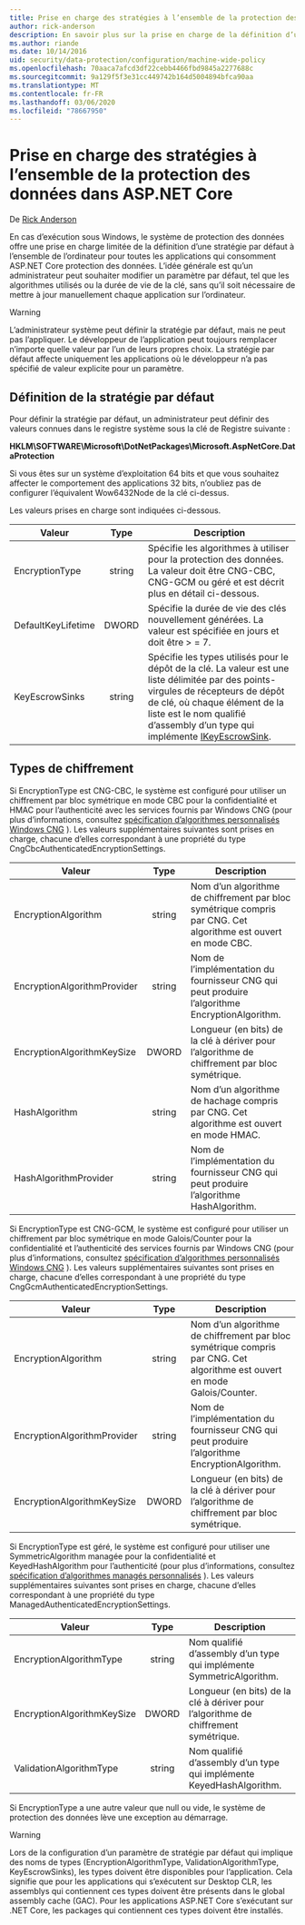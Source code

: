 ```yaml
---
title: Prise en charge des stratégies à l’ensemble de la protection des données dans ASP.NET Core
author: rick-anderson
description: En savoir plus sur la prise en charge de la définition d’une stratégie par défaut au niveau de l’ordinateur pour toutes les applications qui consomment ASP.NET Core protection des données.
ms.author: riande
ms.date: 10/14/2016
uid: security/data-protection/configuration/machine-wide-policy
ms.openlocfilehash: 70aaca7afcd3df22cebb4466fbd9845a2277688c
ms.sourcegitcommit: 9a129f5f3e31cc449742b164d5004894bfca90aa
ms.translationtype: MT
ms.contentlocale: fr-FR
ms.lasthandoff: 03/06/2020
ms.locfileid: "78667950"
---
```

# <a name="data-protection-machine-wide-policy-support-in-aspnet-core"></a>Prise en charge des stratégies à l’ensemble de la protection des données dans ASP.NET Core

De [Rick Anderson](https://twitter.com/RickAndMSFT)

En cas d’exécution sous Windows, le système de protection des données offre une prise en charge limitée de la définition d’une stratégie par défaut à l’ensemble de l’ordinateur pour toutes les applications qui consomment ASP.NET Core protection des données. L’idée générale est qu’un administrateur peut souhaiter modifier un paramètre par défaut, tel que les algorithmes utilisés ou la durée de vie de la clé, sans qu’il soit nécessaire de mettre à jour manuellement chaque application sur l’ordinateur.

> [!WARNING]
> L’administrateur système peut définir la stratégie par défaut, mais ne peut pas l’appliquer. Le développeur de l’application peut toujours remplacer n’importe quelle valeur par l’un de leurs propres choix. La stratégie par défaut affecte uniquement les applications où le développeur n’a pas spécifié de valeur explicite pour un paramètre.

## <a name="setting-default-policy"></a>Définition de la stratégie par défaut

Pour définir la stratégie par défaut, un administrateur peut définir des valeurs connues dans le registre système sous la clé de Registre suivante :

**HKLM\SOFTWARE\Microsoft\DotNetPackages\Microsoft.AspNetCore.DataProtection**

Si vous êtes sur un système d’exploitation 64 bits et que vous souhaitez affecter le comportement des applications 32 bits, n’oubliez pas de configurer l’équivalent Wow6432Node de la clé ci-dessus.

Les valeurs prises en charge sont indiquées ci-dessous.

| Valeur              | Type   | Description |
| ------------------ | :----: | ----------- |
| EncryptionType     | string | Spécifie les algorithmes à utiliser pour la protection des données. La valeur doit être CNG-CBC, CNG-GCM ou géré et est décrit plus en détail ci-dessous. |
| DefaultKeyLifetime | DWORD  | Spécifie la durée de vie des clés nouvellement générées. La valeur est spécifiée en jours et doit être > = 7. |
| KeyEscrowSinks     | string | Spécifie les types utilisés pour le dépôt de la clé. La valeur est une liste délimitée par des points-virgules de récepteurs de dépôt de clé, où chaque élément de la liste est le nom qualifié d’assembly d’un type qui implémente [IKeyEscrowSink](/dotnet/api/microsoft.aspnetcore.dataprotection.keymanagement.ikeyescrowsink). |

## <a name="encryption-types"></a>Types de chiffrement

Si EncryptionType est CNG-CBC, le système est configuré pour utiliser un chiffrement par bloc symétrique en mode CBC pour la confidentialité et HMAC pour l’authenticité avec les services fournis par Windows CNG (pour plus d’informations, consultez [spécification d’algorithmes personnalisés Windows CNG](xref:security/data-protection/configuration/overview#specifying-custom-windows-cng-algorithms) ). Les valeurs supplémentaires suivantes sont prises en charge, chacune d’elles correspondant à une propriété du type CngCbcAuthenticatedEncryptionSettings.

| Valeur                       | Type   | Description |
| --------------------------- | :----: | ----------- |
| EncryptionAlgorithm         | string | Nom d’un algorithme de chiffrement par bloc symétrique compris par CNG. Cet algorithme est ouvert en mode CBC. |
| EncryptionAlgorithmProvider | string | Nom de l’implémentation du fournisseur CNG qui peut produire l’algorithme EncryptionAlgorithm. |
| EncryptionAlgorithmKeySize  | DWORD  | Longueur (en bits) de la clé à dériver pour l’algorithme de chiffrement par bloc symétrique. |
| HashAlgorithm               | string | Nom d’un algorithme de hachage compris par CNG. Cet algorithme est ouvert en mode HMAC. |
| HashAlgorithmProvider       | string | Nom de l’implémentation du fournisseur CNG qui peut produire l’algorithme HashAlgorithm. |

Si EncryptionType est CNG-GCM, le système est configuré pour utiliser un chiffrement par bloc symétrique en mode Galois/Counter pour la confidentialité et l’authenticité des services fournis par Windows CNG (pour plus d’informations, consultez [spécification d’algorithmes personnalisés Windows CNG](xref:security/data-protection/configuration/overview#specifying-custom-windows-cng-algorithms) ). Les valeurs supplémentaires suivantes sont prises en charge, chacune d’elles correspondant à une propriété du type CngGcmAuthenticatedEncryptionSettings.

| Valeur                       | Type   | Description |
| --------------------------- | :----: | ----------- |
| EncryptionAlgorithm         | string | Nom d’un algorithme de chiffrement par bloc symétrique compris par CNG. Cet algorithme est ouvert en mode Galois/Counter. |
| EncryptionAlgorithmProvider | string | Nom de l’implémentation du fournisseur CNG qui peut produire l’algorithme EncryptionAlgorithm. |
| EncryptionAlgorithmKeySize  | DWORD  | Longueur (en bits) de la clé à dériver pour l’algorithme de chiffrement par bloc symétrique. |

Si EncryptionType est géré, le système est configuré pour utiliser une SymmetricAlgorithm managée pour la confidentialité et KeyedHashAlgorithm pour l’authenticité (pour plus d’informations, consultez [spécification d’algorithmes managés personnalisés](xref:security/data-protection/configuration/overview#specifying-custom-managed-algorithms) ). Les valeurs supplémentaires suivantes sont prises en charge, chacune d’elles correspondant à une propriété du type ManagedAuthenticatedEncryptionSettings.

| Valeur                      | Type   | Description |
| -------------------------- | :----: | ----------- |
| EncryptionAlgorithmType    | string | Nom qualifié d’assembly d’un type qui implémente SymmetricAlgorithm. |
| EncryptionAlgorithmKeySize | DWORD  | Longueur (en bits) de la clé à dériver pour l’algorithme de chiffrement symétrique. |
| ValidationAlgorithmType    | string | Nom qualifié d’assembly d’un type qui implémente KeyedHashAlgorithm. |

Si EncryptionType a une autre valeur que null ou vide, le système de protection des données lève une exception au démarrage.

> [!WARNING]
> Lors de la configuration d’un paramètre de stratégie par défaut qui implique des noms de types (EncryptionAlgorithmType, ValidationAlgorithmType, KeyEscrowSinks), les types doivent être disponibles pour l’application. Cela signifie que pour les applications qui s’exécutent sur Desktop CLR, les assemblys qui contiennent ces types doivent être présents dans le global assembly cache (GAC). Pour les applications ASP.NET Core s’exécutant sur .NET Core, les packages qui contiennent ces types doivent être installés.
